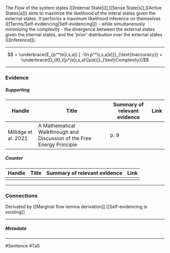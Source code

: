The Flow of the system states ([[Internal State|i]],[[Sense State|s]],[[Active States|a]]) aims to maximize the likelihood of the interal states given the external states. It performs a maximum likelihood inference on themselves ([[Terms/Self-evidencing|Self-evidencing]]) - while simultaneously minimizing the complexity - the divergence between the external states given the internal states, and the 'prior' distribution over the external states ([[Inference]]).
***
$$ = \underbrace{E_{p^*(e|i,s,a)}  [ -\ln p^*(i,s,a|e)]}_{\text{Inaccuracy}} + \underbrace{D_{KL}[p*(e|i,s,a)\|p(e)]}_{\text{Complexity}}$$
***
### Evidence
##### Supporting

| Handle               | Title                                                                  | Summary of relevant evidence | Link                                |
| -------------------- | ---------------------------------------------------------------------- | ---------------------------- | ----------------------------------- |
| Millidge et al. 2021 | A Mathematical Walkthrough and Discussion of the Free Energy Principle | p. 9                         | [](http://arxiv.org/abs/2108.13343) |
##### Counter
| Handle | Title | Summary of relevant evidence | Link |
| ------ | ----- | ---------------------------- | ---- |
|        |       |                              |      |

***
### Connections
Derivated by [[Marginal flow lemma derivation]]
[[Self-evidencing is existing]]
***
##### Metadata
***
#Sentence
#TaS